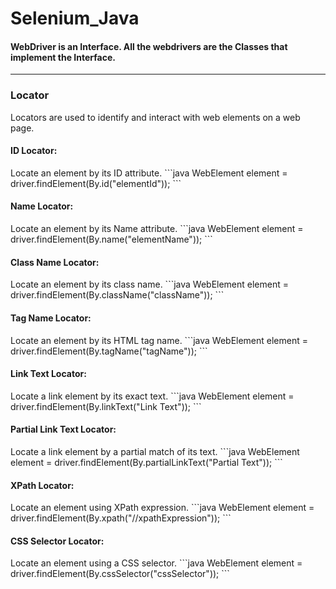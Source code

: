 # Selenium_Java

<h4>WebDriver is an Interface. All the webdrivers are the Classes that implement the Interface.</h4>
<hr>
<h3>Locator</h3> Locators are used to identify and interact with web elements on a web page. 

<h4>ID Locator:</h4>
Locate an element by its ID attribute.
```java
WebElement element = driver.findElement(By.id("elementId"));
```
<h4>Name Locator:</h4>
Locate an element by its Name attribute.
```java
WebElement element = driver.findElement(By.name("elementName"));
```
<h4>Class Name Locator:</h4>
Locate an element by its class name.
```java
WebElement element = driver.findElement(By.className("className"));
```
<h4>Tag Name Locator:</h4>
Locate an element by its HTML tag name.
```java
WebElement element = driver.findElement(By.tagName("tagName"));
```
<h4>Link Text Locator:</h4>
Locate a link element by its exact text.
```java
WebElement element = driver.findElement(By.linkText("Link Text"));
```
<h4>Partial Link Text Locator:</h4>
Locate a link element by a partial match of its text.
```java
WebElement element = driver.findElement(By.partialLinkText("Partial Text"));
```
<h4>XPath Locator:</h4>
Locate an element using XPath expression.
```java
WebElement element = driver.findElement(By.xpath("//xpathExpression"));
```
<h4>CSS Selector Locator:</h4>
Locate an element using a CSS selector.
```java
WebElement element = driver.findElement(By.cssSelector("cssSelector"));
```

